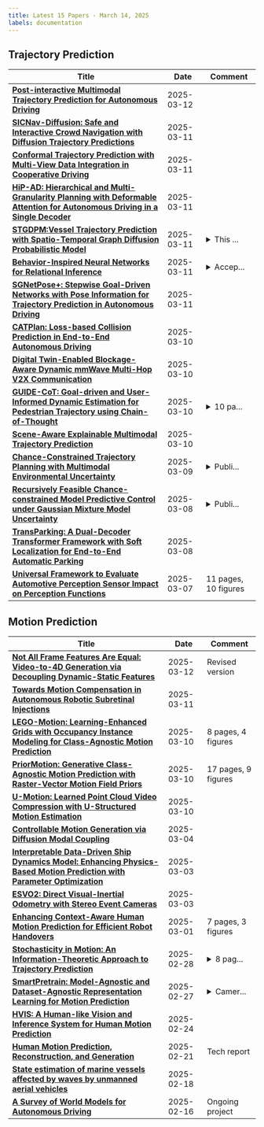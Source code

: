 ```yaml
---
title: Latest 15 Papers - March 14, 2025
labels: documentation
---
```

## Trajectory Prediction
| **Title** | **Date** | **Comment** |
| --- | --- | --- |
| **[Post-interactive Multimodal Trajectory Prediction for Autonomous Driving](http://arxiv.org/abs/2503.09366v1)** | 2025-03-12 |  |
| **[SICNav-Diffusion: Safe and Interactive Crowd Navigation with Diffusion Trajectory Predictions](http://arxiv.org/abs/2503.08858v1)** | 2025-03-11 |  |
| **[Conformal Trajectory Prediction with Multi-View Data Integration in Cooperative Driving](http://arxiv.org/abs/2408.00374v3)** | 2025-03-11 |  |
| **[HiP-AD: Hierarchical and Multi-Granularity Planning with Deformable Attention for Autonomous Driving in a Single Decoder](http://arxiv.org/abs/2503.08612v1)** | 2025-03-11 |  |
| **[STGDPM:Vessel Trajectory Prediction with Spatio-Temporal Graph Diffusion Probabilistic Model](http://arxiv.org/abs/2503.08065v1)** | 2025-03-11 | <details><summary>This ...</summary><p>This paper has been ACCEPTED as a FULL PAPER at DASFAA 2025</p></details> |
| **[Behavior-Inspired Neural Networks for Relational Inference](http://arxiv.org/abs/2406.14746v3)** | 2025-03-11 | <details><summary>Accep...</summary><p>Accept to The 28th International Conference on Artificial Intelligence and Statistics (AISTATS 2025)</p></details> |
| **[SGNetPose+: Stepwise Goal-Driven Networks with Pose Information for Trajectory Prediction in Autonomous Driving](http://arxiv.org/abs/2503.08016v1)** | 2025-03-11 |  |
| **[CATPlan: Loss-based Collision Prediction in End-to-End Autonomous Driving](http://arxiv.org/abs/2503.07425v1)** | 2025-03-10 |  |
| **[Digital Twin-Enabled Blockage-Aware Dynamic mmWave Multi-Hop V2X Communication](http://arxiv.org/abs/2503.03590v2)** | 2025-03-10 |  |
| **[GUIDE-CoT: Goal-driven and User-Informed Dynamic Estimation for Pedestrian Trajectory using Chain-of-Thought](http://arxiv.org/abs/2503.06832v1)** | 2025-03-10 | <details><summary>10 pa...</summary><p>10 pages, 5 figures, will be published on The 24th International Conference on Autonomous Agents and Multiagent Systems (AAMAS 2025)</p></details> |
| **[Scene-Aware Explainable Multimodal Trajectory Prediction](http://arxiv.org/abs/2410.16795v2)** | 2025-03-10 |  |
| **[Chance-Constrained Trajectory Planning with Multimodal Environmental Uncertainty](http://arxiv.org/abs/2503.06779v1)** | 2025-03-09 | <details><summary>Publi...</summary><p>Published in IEEE Control Systems Letters</p></details> |
| **[Recursively Feasible Chance-constrained Model Predictive Control under Gaussian Mixture Model Uncertainty](http://arxiv.org/abs/2401.03799v2)** | 2025-03-08 | <details><summary>Publi...</summary><p>Published in IEEE Transactions on Control Systems Technology SI: Intelligent Decision Making, Planning and Control of Automated Vehicles</p></details> |
| **[TransParking: A Dual-Decoder Transformer Framework with Soft Localization for End-to-End Automatic Parking](http://arxiv.org/abs/2503.06071v1)** | 2025-03-08 |  |
| **[Universal Framework to Evaluate Automotive Perception Sensor Impact on Perception Functions](http://arxiv.org/abs/2503.05939v1)** | 2025-03-07 | 11 pages, 10 figures |

## Motion Prediction
| **Title** | **Date** | **Comment** |
| --- | --- | --- |
| **[Not All Frame Features Are Equal: Video-to-4D Generation via Decoupling Dynamic-Static Features](http://arxiv.org/abs/2502.08377v2)** | 2025-03-12 | Revised version |
| **[Towards Motion Compensation in Autonomous Robotic Subretinal Injections](http://arxiv.org/abs/2411.18521v2)** | 2025-03-11 |  |
| **[LEGO-Motion: Learning-Enhanced Grids with Occupancy Instance Modeling for Class-Agnostic Motion Prediction](http://arxiv.org/abs/2503.07367v1)** | 2025-03-10 | 8 pages, 4 figures |
| **[PriorMotion: Generative Class-Agnostic Motion Prediction with Raster-Vector Motion Field Priors](http://arxiv.org/abs/2412.04020v2)** | 2025-03-10 | 17 pages, 9 figures |
| **[U-Motion: Learned Point Cloud Video Compression with U-Structured Motion Estimation](http://arxiv.org/abs/2411.14501v2)** | 2025-03-10 |  |
| **[Controllable Motion Generation via Diffusion Modal Coupling](http://arxiv.org/abs/2503.02353v1)** | 2025-03-04 |  |
| **[Interpretable Data-Driven Ship Dynamics Model: Enhancing Physics-Based Motion Prediction with Parameter Optimization](http://arxiv.org/abs/2502.18696v2)** | 2025-03-03 |  |
| **[ESVO2: Direct Visual-Inertial Odometry with Stereo Event Cameras](http://arxiv.org/abs/2410.09374v3)** | 2025-03-03 |  |
| **[Enhancing Context-Aware Human Motion Prediction for Efficient Robot Handovers](http://arxiv.org/abs/2503.00576v1)** | 2025-03-01 | 7 pages, 3 figures |
| **[Stochasticity in Motion: An Information-Theoretic Approach to Trajectory Prediction](http://arxiv.org/abs/2410.01628v3)** | 2025-02-28 | <details><summary>8 pag...</summary><p>8 pages, 5 figures, submitted to International Conference on Intelligent Robots and Systems (IROS 2025)</p></details> |
| **[SmartPretrain: Model-Agnostic and Dataset-Agnostic Representation Learning for Motion Prediction](http://arxiv.org/abs/2410.08669v2)** | 2025-02-27 | <details><summary>Camer...</summary><p>Camera-ready version for ICLR 2025</p></details> |
| **[HVIS: A Human-like Vision and Inference System for Human Motion Prediction](http://arxiv.org/abs/2502.16913v1)** | 2025-02-24 |  |
| **[Human Motion Prediction, Reconstruction, and Generation](http://arxiv.org/abs/2502.15956v1)** | 2025-02-21 | Tech report |
| **[State estimation of marine vessels affected by waves by unmanned aerial vehicles](http://arxiv.org/abs/2410.05186v2)** | 2025-02-18 |  |
| **[A Survey of World Models for Autonomous Driving](http://arxiv.org/abs/2501.11260v2)** | 2025-02-16 | Ongoing project |

